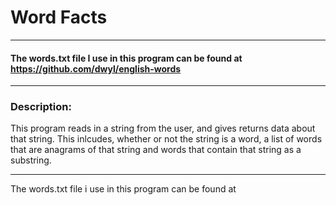 # Word Facts
---
#### The words.txt file I use in this program can be found at https://github.com/dwyl/english-words
---
### Description:
This program reads in a string from the user, and gives returns data about that string. 
This inlcudes, whether or not the string is a word, a list of words that are anagrams of 
that string and words that contain that string as a substring.

---
The words.txt file i use in this program can be found at 
